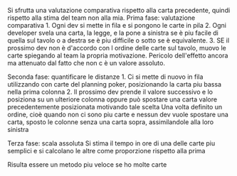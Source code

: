 Si sfrutta una valutazione comparativa rispetto alla carta precedente, quindi rispetto alla stima del team non alla mia. 
Prima fase: valutazione comparativa
	1. Ogni dev si mette in fila e si pongono le carte in pila 
	2. Ogni developer svela una carta, la legge, e la pone a sinistra se è piu facile di quella sul tavolo o a destra se è piu difficile o sotto se è equivalente. 
	3. SE il prossimo dev non è d'accordo con l ordine delle carte sul tavolo, muovo le carte spiegando al team la propria motivazione. 
Pericolo dell'effetto ancora ma attenuato dal fatto che non c è un valore assoluto. 

Seconda fase: quantificare le distanze
	1. Ci si mette di nuovo in fila utilizzando con carte del planning poker, posizionando la carta piu bassa nella prima colonna 
	2. Il prossimo dev prende il valore successivo e lo posiziona su un ulteriore colonna oppure può spostare una carta valore precedentemente posizionata motivando tale scelta 
Una volta definito un ordine, cioè quando non ci sono piu carte e nessun dev vuole spostare una carta, sposto le colonne senza una carta sopra, assimilandole alla loro sinistra

Terza fase: scala assoluta
Si stima il tempo in ore di una delle carte piu semplici e si calcolano le altre come proporzione rispetto alla prima
		
Risulta essere un metodo piu veloce se ho molte carte